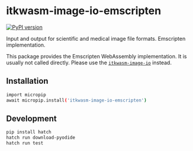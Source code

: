 # itkwasm-image-io-emscripten

[![PyPI version](https://badge.fury.io/py/itkwasm-image-io-emscripten.svg)](https://badge.fury.io/py/itkwasm-image-io-emscripten)

Input and output for scientific and medical image file formats. Emscripten implementation.

This package provides the Emscripten WebAssembly implementation. It is usually not called directly. Please use the [`itkwasm-image-io`](https://pypi.org/project/itkwasm-image-io/) instead.


## Installation

```sh
import micropip
await micropip.install('itkwasm-image-io-emscripten')
```

## Development

```sh
pip install hatch
hatch run download-pyodide
hatch run test
```
